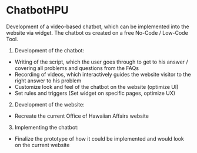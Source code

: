 # ChatbotHPU

Development of a video-based chatbot, which can be implemented into the website via widget. The chatbot os created on a free No-Code / Low-Code Tool.

1. Development of the chatbot:
 
 - Writing of the script, which the user goes through to get to his answer / covering all problems and questions from the FAQs
 - Recording of videos, which interactively guides the website visitor to the right answer to his problem 
 - Customize look and feel of the chatbot on the website (optimize UI)
 - Set rules and triggers (Set widget on specific pages, optimize UX)

2. Development of the website:

- Recreate the current Office of Hawaiian Affairs website

3. Implementing the chatbot:

- Finalize the prototype of how it could be implemented and would look on the current website

